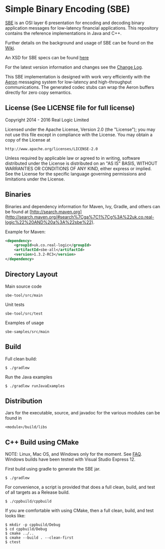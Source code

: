 Simple Binary Encoding (SBE)
============================

[SBE](https://github.com/FIXTradingCommunity/fix-simple-binary-encoding) is an OSI layer 6 presentation for 
encoding and decoding binary application messages for low-latency financial applications. This repository contains 
the reference implementations in Java and C++.

Further details on the background and usage of SBE can be found on the
[Wiki](https://github.com/real-logic/simple-binary-encoding/wiki).

An XSD for SBE specs can be found
[here](https://github.com/real-logic/simple-binary-encoding/blob/master/sbe-tool/src/main/resources/fpl/SimpleBinary1-0.xsd)

For the latest version information and changes see the [Change Log](https://github.com/real-logic/simple-binary-encoding/wiki/Change-Log). 

This SBE implementation is designed with work very efficiently with the [Aeron](https://github.com/real-logic/Aeron) 
messaging system for low-latency and high-throughput communications. The generated codec stubs can wrap the Aeron buffers
directly for zero copy semantics. 

License (See LICENSE file for full license)
-------------------------------------------
Copyright 2014 - 2016 Real Logic Limited

Licensed under the Apache License, Version 2.0 (the "License");
you may not use this file except in compliance with the License.
You may obtain a copy of the License at

    http://www.apache.org/licenses/LICENSE-2.0

Unless required by applicable law or agreed to in writing, software
distributed under the License is distributed on an "AS IS" BASIS,
WITHOUT WARRANTIES OR CONDITIONS OF ANY KIND, either express or implied.
See the License for the specific language governing permissions and
limitations under the License.


Binaries
--------
Binaries and dependency information for Maven, Ivy, Gradle, and others can be found at 
[http://search.maven.org](http://search.maven.org/#search%7Cga%7C1%7Cg%3A%22uk.co.real-logic%22%20AND%20a%3A%22sbe%22).

Example for Maven:

```xml
<dependency>
    <groupId>uk.co.real-logic</groupId>
    <artifactId>sbe-all</artifactId>
    <version>1.3.2-RC3</version>
</dependency>
```


Directory Layout
----------------
Main source code

    sbe-tool/src/main

Unit tests

    sbe-tool/src/test

Examples of usage

    sbe-samples/src/main


Build
-----
Full clean build:

    $ ./gradlew

Run the Java examples

    $ ./gradlew runJavaExamples


Distribution
------------
Jars for the executable, source, and javadoc for the various modules can be found in

    <module>/build/libs


C++ Build using CMake
---------------------
NOTE: Linux, Mac OS, and Windows only for the moment. See
[FAQ](https://github.com/real-logic/simple-binary-encoding/wiki/Frequently-Asked-Questions).
Windows builds have been tested with Visual Studio Express 12.

First build using gradle to generate the SBE jar.

    $ ./gradlew

For convenience, a script is provided that does a full clean, build, and test of all targets as a Release build.

    $ ./cppbuild/cppbuild

If you are comfortable with using CMake, then a full clean, build, and test looks like:

    $ mkdir -p cppbuild/Debug
    $ cd cppbuild/Debug
    $ cmake ../..
    $ cmake --build . --clean-first
    $ ctest



